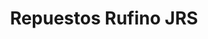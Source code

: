 ---
title: "Repuestos Rufino JRS"
url: /rufino/repuestos-rufino-jrs/
shop: piezas de automóviles
---